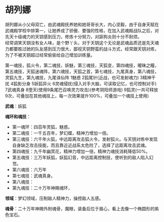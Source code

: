 # 胡列娜

胡列娜从小父母双亡，由武魂殿抚养她和她哥哥长大，内心坚毅，由于自身天赋在武魂殿学校中排第一，让她养成了骄傲、要强的性格，在加入武魂殿战队之后，对先天十级魂力的天钥感到压力，修炼十分努力，对舔狗炎则十分不耐烦。<br>
经常调笑天钥没有女人味，是个野丫头，对于天钥这个无论是武魂品质还是先天魂力都要胜过她的队友感到压力很大，鄙视天钥野蛮的战斗方式，经常跟天钥对练，为了不被天钥超过经常偷偷给自己增加训练量。

第一魂技，狐火令，第二魂技，妖魅，第三魂技，天狐变，第四魂技，暧昧之瞳，第五魂技，天狐迷魂阵，第六魂技，天狐之首，第七魂技，九尾真身，第八魂技，灵狐九生，第九魂技，九尾诛仙阵
1魅惑
2狐尾针(近战，也可发射魂力)
3精神干扰
4狐影分身
5妖狐异火
6灵魂侵扰(侵入对手大脑，可读取记忆，也可控制对手)
7武魂真身
8堕天(使用9条尾巴召唤灵力攻击)(参考阴阳师游戏)
9狐灵(一共可释放9次，可叠加在其他魂技上，每一次效果提升100%，可叠加一个魂技上使用)

**武魂**：妖狐

**魂环和魂技**：
* 第一魂环：四百年灵狐，魅惑。
* 第二魂技：一千五百年，梦幻蝶，精神力增加一倍。
* 第三魂技：六千年火狐，中远距离攻击狐火令，发射狐火。与天钥对练中发现自身缺乏攻击技能，而且靠近近战系太危险了，选择了远距离攻击武魂。
* 第四魂技：九千年幽冥花，精神力增加一倍，精神力魂技消耗降低50%。
* 第五魂技：三万年妖狐，妖狐幻音，中远距离控制技，使听到的敌人陷入幻觉。
* 第六魂技：六万年
* 第七魂技：武魂真身。
* 第八魂技：
* 第九魂技：二十万年神赐魂环，

**领域**：梦幻领域，压制敌人精神力，操控敌人五感。

**魂骨**：二十万年神赐外附魂骨，魔眼，装备后位于眉心，看上去像一个椭圆形的紫色宝石。